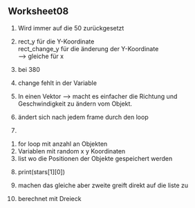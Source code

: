 ## Worksheet08

1. Wird immer auf die 50 zurückgesetzt 

2. rect_y für die Y-Koordinate <br>rect_change_y für die änderung der Y-Koordinate <br>--> gleiche für x 

3. bei 380 

4. change fehlt in der Variable 

5. In einen Vektor --> macht es einfacher die Richtung und Geschwindigkeit zu ändern vom Objekt. 

6. ändert sich nach jedem frame durch den loop

7. 
1) for loop mit anzahl an Objekten  <br>
2) Variablen mit random x y Koordinaten  <br>
3) list wo die Positionen der Objekte gespeichert werden <br>


8. print(stars[1][0])

9. machen das gleiche aber zweite greift direkt auf die liste zu 

10. berechnet mit Dreieck 